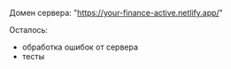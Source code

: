 Домен сервера: "https://your-finance-active.netlify.app/"

Осталось:

- обработка ошибок от сервера
- тесты

